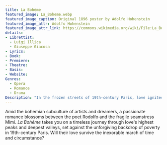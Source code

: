 ```yaml
---
title: La Bohème
featured_image: La_Boheme.webp
featured_image_caption: Original 1896 poster by Adolfo Hohenstein
featured_image_attr: Adolfo Hohenstein
featured_image_attr_link: https://commons.wikimedia.org/wiki/File:La_Boheme_poster_by_Hohenstein.PNG
details: 
- Librettist: 
  - Luigi Illica
  - Giuseppe Giacosa
- Lyrics: 
- Book: 
- Premiere: 
- Theatre: 
- Basis: 
- Website: 
Genres:
  - Opera
  - Romance
  - Drama
Description: "In the frozen streets of 19th-century Paris, love ignites between the poet Rodolfo and seamstress Mimi, as they struggle against the harsh reality of life and love's fleeting nature."
---
```

Amid the bohemian subculture of artists and dreamers, a passionate romance blossoms between the poet Rodolfo and the fragile seamstress Mimi. *La Bohème* takes you on a timeless journey through love's highest peaks and deepest valleys, set against the unforgiving backdrop of poverty in 19th-century Paris. Will their love survive the inexorable march of time and circumstance?
